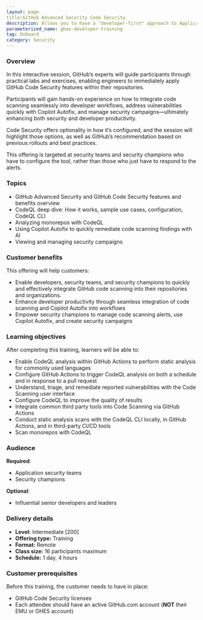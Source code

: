 ```yaml
---
layout: page
title:GitHub Advanced Security Code Security
description: Allows you to have a "developer-first" approach to Application Security, recognizing that developers have a critical role to play in securing your applications.
parameterized_name: ghas-developer-training
tag: Onboard
category: Security
---
```


### Overview

In this interactive session, GitHub’s experts will guide participants through practical labs and exercises, enabling engineers to immediately apply GitHub Code Security features within their repositories.

Participants will gain hands-on experience on how to integrate code scanning seamlessly into developer workflows, address vulnerabilities quickly with Copilot Autofix, and manage security campaigns—ultimately enhancing both security and developer productivity.

Code Security offers optionality in how it’s configured, and the session will highlight those options, as well as GitHub’s recommendation based on previous rollouts and best practices.

This offering is targeted at security teams and security champions who have to configure the tool, rather than those who just have to respond to the alerts.

### Topics

- GitHub Advanced Security and GitHub Code Security features and benefits overview
- CodeQL deep dive: How it works, sample use cases, configuration, CodeQL CLI
- Analyzing monorepos with CodeQL
- Using Copilot Autofix to quickly remediate code scanning findings with AI
- Viewing and managing security campaigns

### Customer benefits

This offering will help customers:

- Enable developers, security teams, and security champions to quickly and effectively integrate GitHub code scanning into their repositories and organizations.
- Enhance developer productivity through seamless integration of code scanning and Copilot Autofix into workflows
- Empower security champions to manage code scanning alerts, use Copilot Autofix, and create security campaigns

### Learning objectives

After completing this training, learners will be able to:

- Enable CodeQL analysis within GitHub Actions to perform static analysis for commonly used languages
- Configure GitHub Actions to trigger CodeQL analysis on both a schedule and in response to a pull request
- Understand, triage, and remediate reported vulnerabilities with the Code Scanning user interface
- Configure CodeQL to improve the quality of results
- Integrate common third party tools into Code Scanning via GitHub Actions
- Conduct static analysis scans with the CodeQL CLI locally, in GitHub Actions, and in third-party CI/CD tools
- Scan monorepos with CodeQL

### Audience

**Required**:

- Application security teams
- Security champions

**Optional**:

- Influential senior developers and leaders

### Delivery details

- **Level:** Intermediate [200]
- **Offering type:** Training
- **Format:** Remote
- **Class size:** 16 participants maximum
- **Schedule:** 1 day, 4 hours

### Customer prerequisites

Before this training, the customer needs to have in place:

- GitHub Code Security licenses
- Each attendee should have an active GitHub.com account (**NOT** their EMU or GHES account)
